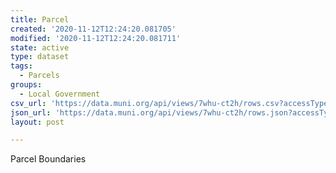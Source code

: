 ```yaml
---
title: Parcel
created: '2020-11-12T12:24:20.081705'
modified: '2020-11-12T12:24:20.081711'
state: active
type: dataset
tags:
  - Parcels
groups:
  - Local Government
csv_url: 'https://data.muni.org/api/views/7whu-ct2h/rows.csv?accessType=DOWNLOAD'
json_url: 'https://data.muni.org/api/views/7whu-ct2h/rows.json?accessType=DOWNLOAD'
layout: post

---
```

Parcel Boundaries
